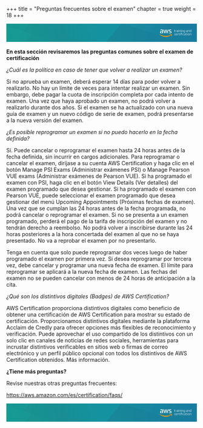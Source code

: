 +++ 
title = "Preguntas frecuentes sobre el examen" 
chapter = true 
weight = 18 
+++

<img src="images/logo-bar.png" alt="drawing"/>

**En esta sección revisaremos las preguntas comunes sobre el examen de certificación**

*¿Cuál es la política en caso de tener que volver a realizar un examen?*

Si no aprueba un examen, deberá esperar 14 días para poder volver a realizarlo. No hay un límite de veces para intentar realizar un examen. Sin embargo, debe pagar la cuota de inscripción completa por cada intento de examen. Una vez que haya aprobado un examen, no podrá volver a realizarlo durante dos años. Si el examen se ha actualizado con una nueva guía de examen y un nuevo código de serie de examen, podrá presentarse a la nueva versión del examen.

*¿Es posible reprogramar un examen si no puedo hacerlo en la fecha definida?*

Sí. Puede cancelar o reprogramar el examen hasta 24 horas antes de la fecha definida, sin incurrir en cargos adicionales. Para reprogramar o cancelar el examen, diríjase a su cuenta AWS Certification y haga clic en el botón Manage PSI Exams (Administrar exámenes PSI) o Manage Pearson VUE exams (Administrar exámenes de Pearson VUE). Si ha programado el examen con PSI, haga clic en el botón View Details (Ver detalles) del examen programado que desea gestionar. Si ha programado el examen con Pearson VUE, puede seleccionar el examen programado que desea gestionar del menú Upcoming Appointments (Próximas fechas de examen). Una vez que se cumplan las 24 horas antes de la fecha programada, no podrá cancelar o reprogramar el examen. Si no se presenta a un examen programado, perderá el pago de la tarifa de inscripción del examen y no tendrán derecho a reembolso. No podrá volver a inscribirse durante las 24 horas posteriores a la hora concertada del examen al que no se haya presentado. No va a reprobar el examen por no presentarlo.

Tenga en cuenta que solo puede reprogramar dos veces luego de haber programado el examen por primera vez. Si desea reprogramar por tercera vez, debe cancelar y programar una nueva fecha de examen. El límite para reprogramar se aplicará a la nueva fecha de examen. Las fechas del examen no se pueden cancelar con menos de 24 horas de anticipación a la cita.

*¿Qué son los distintivos digitales (Badges) de AWS Certification?*

AWS Certification proporciona distintivos digitales como beneficio de obtener una certificación de AWS Certification para mostrar su estado de certificación. Proporcionamos distintivos digitales mediante la plataforma Acclaim de Credly para ofrecer opciones más flexibles de reconocimiento y verificación. Puede aprovechar el uso compartido de los distintivos con un solo clic en canales de noticias de redes sociales, herramientas para incrustar distintivos verificables en sitios web o firmas de correo electrónico y un perfil público opcional con todos los distintivos de AWS Certification obtenidos. Más información.

**¿Tiene más preguntas?**

Revise nuestras otras preguntas frecuentes:

<a href="https://aws.amazon.com/es/certification/faqs/" target="_blank">https://aws.amazon.com/es/certification/faqs/</a>

<img src="images/logo-bar.png" alt="drawing"/>